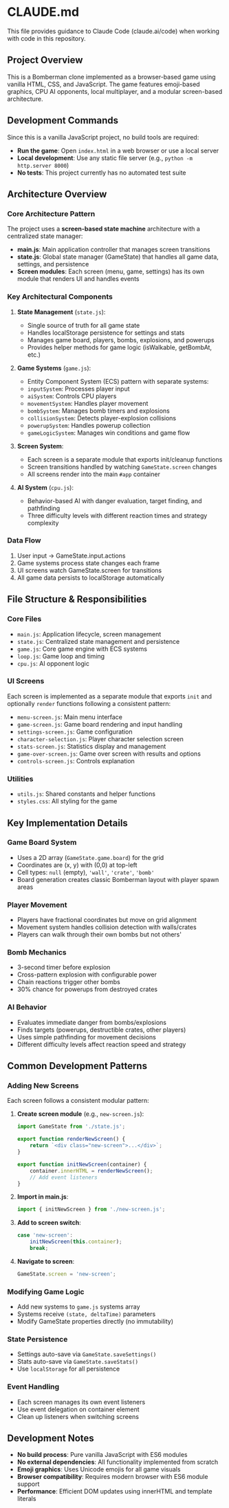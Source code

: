 # CLAUDE.md

This file provides guidance to Claude Code (claude.ai/code) when working with code in this repository.

## Project Overview

This is a Bomberman clone implemented as a browser-based game using vanilla HTML, CSS, and JavaScript. The game features emoji-based graphics, CPU AI opponents, local multiplayer, and a modular screen-based architecture.

## Development Commands

Since this is a vanilla JavaScript project, no build tools are required:

- **Run the game**: Open `index.html` in a web browser or use a local server
- **Local development**: Use any static file server (e.g., `python -m http.server 8000`)
- **No tests**: This project currently has no automated test suite

## Architecture Overview

### Core Architecture Pattern
The project uses a **screen-based state machine** architecture with a centralized state manager:

- **main.js**: Main application controller that manages screen transitions
- **state.js**: Global state manager (GameState) that handles all game data, settings, and persistence
- **Screen modules**: Each screen (menu, game, settings) has its own module that renders UI and handles events

### Key Architectural Components

1. **State Management** (`state.js`):
   - Single source of truth for all game state
   - Handles localStorage persistence for settings and stats
   - Manages game board, players, bombs, explosions, and powerups
   - Provides helper methods for game logic (isWalkable, getBombAt, etc.)

2. **Game Systems** (`game.js`):
   - Entity Component System (ECS) pattern with separate systems:
   - `inputSystem`: Processes player input
   - `aiSystem`: Controls CPU players
   - `movementSystem`: Handles player movement
   - `bombSystem`: Manages bomb timers and explosions
   - `collisionSystem`: Detects player-explosion collisions
   - `powerupSystem`: Handles powerup collection
   - `gameLogicSystem`: Manages win conditions and game flow

3. **Screen System**:
   - Each screen is a separate module that exports init/cleanup functions
   - Screen transitions handled by watching `GameState.screen` changes
   - All screens render into the main `#app` container

4. **AI System** (`cpu.js`):
   - Behavior-based AI with danger evaluation, target finding, and pathfinding
   - Three difficulty levels with different reaction times and strategy complexity

### Data Flow
1. User input → GameState.input.actions
2. Game systems process state changes each frame
3. UI screens watch GameState.screen for transitions
4. All game data persists to localStorage automatically

## File Structure & Responsibilities

### Core Files
- `main.js`: Application lifecycle, screen management
- `state.js`: Centralized state management and persistence
- `game.js`: Core game engine with ECS systems
- `loop.js`: Game loop and timing
- `cpu.js`: AI opponent logic

### UI Screens
Each screen is implemented as a separate module that exports `init` and optionally `render` functions following a consistent pattern:

- `menu-screen.js`: Main menu interface
- `game-screen.js`: Game board rendering and input handling
- `settings-screen.js`: Game configuration
- `character-selection.js`: Player character selection screen
- `stats-screen.js`: Statistics display and management
- `game-over-screen.js`: Game over screen with results and options
- `controls-screen.js`: Controls explanation

### Utilities
- `utils.js`: Shared constants and helper functions
- `styles.css`: All styling for the game

## Key Implementation Details

### Game Board System
- Uses a 2D array (`GameState.game.board`) for the grid
- Coordinates are (x, y) with (0,0) at top-left
- Cell types: `null` (empty), `'wall'`, `'crate'`, `'bomb'`
- Board generation creates classic Bomberman layout with player spawn areas

### Player Movement
- Players have fractional coordinates but move on grid alignment
- Movement system handles collision detection with walls/crates
- Players can walk through their own bombs but not others'

### Bomb Mechanics
- 3-second timer before explosion
- Cross-pattern explosion with configurable power
- Chain reactions trigger other bombs
- 30% chance for powerups from destroyed crates

### AI Behavior
- Evaluates immediate danger from bombs/explosions
- Finds targets (powerups, destructible crates, other players)
- Uses simple pathfinding for movement decisions
- Different difficulty levels affect reaction speed and strategy

## Common Development Patterns

### Adding New Screens
Each screen follows a consistent modular pattern:

1. **Create screen module** (e.g., `new-screen.js`):
   ```javascript
   import GameState from './state.js';
   
   export function renderNewScreen() {
       return `<div class="new-screen">...</div>`;
   }
   
   export function initNewScreen(container) {
       container.innerHTML = renderNewScreen();
       // Add event listeners
   }
   ```

2. **Import in main.js**:
   ```javascript
   import { initNewScreen } from './new-screen.js';
   ```

3. **Add to screen switch**:
   ```javascript
   case 'new-screen':
       initNewScreen(this.container);
       break;
   ```

4. **Navigate to screen**:
   ```javascript
   GameState.screen = 'new-screen';
   ```

### Modifying Game Logic
- Add new systems to `game.js` systems array
- Systems receive `(state, deltaTime)` parameters
- Modify GameState properties directly (no immutability)

### State Persistence
- Settings auto-save via `GameState.saveSettings()`
- Stats auto-save via `GameState.saveStats()`
- Use `localStorage` for all persistence

### Event Handling
- Each screen manages its own event listeners
- Use event delegation on container element
- Clean up listeners when switching screens

## Development Notes

- **No build process**: Pure vanilla JavaScript with ES6 modules
- **No external dependencies**: All functionality implemented from scratch
- **Emoji graphics**: Uses Unicode emojis for all game visuals
- **Browser compatibility**: Requires modern browser with ES6 module support
- **Performance**: Efficient DOM updates using innerHTML and template literals
